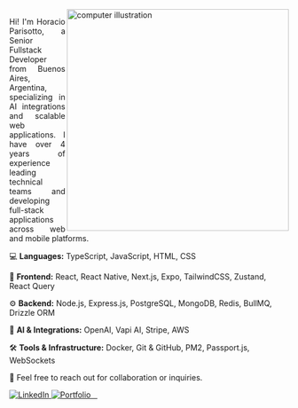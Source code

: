<img src="https://raw.githubusercontent.com/MicaelliMedeiros/micaellimedeiros/master/image/computer-illustration.png" alt="computer illustration" width="400" align="right">

<p style="text-align: justify;">
  Hi! I'm Horacio Parisotto, a Senior Fullstack Developer from Buenos Aires, Argentina, specializing in AI integrations and scalable web applications. I have over 4 years of experience leading technical teams and developing full-stack applications across web and mobile platforms.
</p>

<p>
  💻 <strong>Languages:</strong> TypeScript, JavaScript, HTML, CSS
</p>

<p>
  🎨 <strong>Frontend:</strong> React, React Native, Next.js, Expo, TailwindCSS, Zustand, React Query
</p>

<p>
  ⚙ <strong>Backend:</strong> Node.js, Express.js, PostgreSQL, MongoDB, Redis, BullMQ, Drizzle ORM
</p>

<p>
  🤖 <strong>AI & Integrations:</strong> OpenAI, Vapi AI, Stripe, AWS
</p>

<p>
  🛠 <strong>Tools & Infrastructure:</strong> Docker, Git & GitHub, PM2, Passport.js, WebSockets
</p>

<p>
  💌 Feel free to reach out for collaboration or inquiries.
</p>

<p>
  <a href="https://www.linkedin.com/in/horacioparisotto/" title="LinkedIn">
    <img src="https://img.shields.io/badge/-Linkedin-0e76a8?style=flat-square&logo=Linkedin&logoColor=white" alt="LinkedIn"/>
  </a>
  <a href="https://portfoliov2-five-wine.vercel.app/" title="Portfolio">
    <img src="https://img.shields.io/badge/-🖥 Portfolio-FF5722?style=flat-square&labelColor=FF5722" alt="Portfolio"/>
  </a>
</p>
